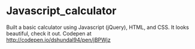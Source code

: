 # Javascript_calculator
Built a basic calculator using Javascript (jQuery), HTML, and CSS. It looks beautiful, check it out. 
Codepen at http://codepen.io/dshundal94/pen/jBPWjz
